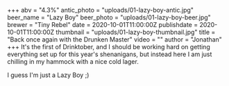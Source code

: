 +++
abv = "4.3%"
antic_photo = "uploads/01-lazy-boy-antic.jpg"
beer_name = "Lazy Boy"
beer_photo = "uploads/01-lazy-boy-beer.jpg"
brewer = "Tiny Rebel"
date = 2020-10-01T11:00:00Z
publishdate = 2020-10-01T11:00:00Z
thumbnail = "uploads/01-lazy-boy-thumbnail.jpg"
title = "Back once again with the Drunken Master"
video = ""
author = "Jonathan" 
+++
It's the first of Drinktober, and I should be working hard on getting everything set up for this year's shenanigans, but instead here I am just chilling in my hammock with a nice cold lager.

I guess I'm just a Lazy Boy ;)